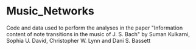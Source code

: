 # Music_Networks

Code and data used to perform the analyses in the paper "Information content of note transitions in the music of J. S. Bach" by Suman Kulkarni, Sophia U. David, Christopher W. Lynn and Dani S. Bassett
